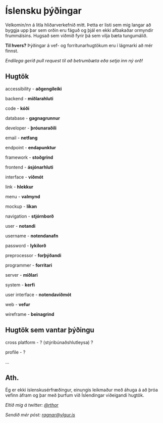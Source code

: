 # Íslensku þýðingar
Velkomin/nn á litla hliðarverkefnið mitt. Þetta er listi sem mig langar að byggja upp þar sem orðin eru fáguð og þjál en ekki afbakaðar ormyndir frummálsins. Hugsað sem viðmið fyrir þá sem vilja bæta tungumálið.

**Til hvers?** Þýðingar á vef- og forritunarhugtökum eru í lágmarki að mér finnst.

*Endilega gerið pull request til að betrumbæta eða setja inn ný orð!*

## Hugtök

accessibility - **aðgengileiki**

backend - **miðlarahluti**

code - **kóði**

database - **gagnagrunnur**

developer - **þróunaraðili**

email - **netfang**

endpoint - **endapunktur**

framework - **stoðgrind**

frontend - **ásjónarhluti**

interface - **viðmót**

link - **hlekkur**

menu - **valmynd**

mockup - **líkan**

navigation - **stjórnborð**

user - **notandi**

username - **notendanafn**

password - **lykilorð**

preprocessor - **forþýðandi**

programmer - **forritari**

server - **miðlari**

system - **kerfi**

user interface - **notendaviðmót**

web - **vefur**

wireframe - **beinagrind**

## Hugtök sem vantar þýðingu

cross platform - ? (stýribúnaðshlutleysa) ?

profile - ?

…

## Ath.
Ég er ekki íslenskusérfræðingur, einungis leikmaður með áhuga á að þróa vefinn áfram og þar með þurfum við Íslendingar viðeigandi hugtök.

*Eltið mig á twitter: [@rthor](http://twitter.com/rthor)*

*Sendið mér póst: [ragnar@ylgur.is](mailto:ragnar@ylgur.is)*